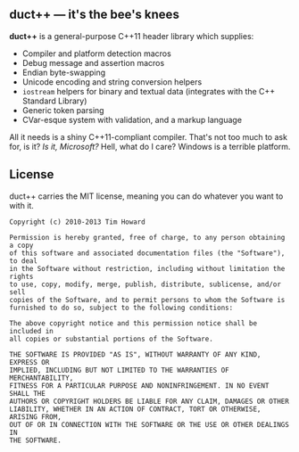 
## duct++ — it's the bee's knees

**duct++** is a general-purpose C++11 header library which supplies:

* Compiler and platform detection macros
* Debug message and assertion macros
* Endian byte-swapping
* Unicode encoding and string conversion helpers
* `iostream` helpers for binary and textual data (integrates with the C++ Standard Library)
* Generic token parsing
* CVar-esque system with validation, and a markup language

All it needs is a shiny C++11-compliant compiler. That's not too much to ask for, is it? *Is it, Microsoft?* Hell, what do I care? Windows is a terrible platform.

## License

duct++ carries the MIT license, meaning you can do whatever you want to with it.

```
Copyright (c) 2010-2013 Tim Howard

Permission is hereby granted, free of charge, to any person obtaining a copy
of this software and associated documentation files (the "Software"), to deal
in the Software without restriction, including without limitation the rights
to use, copy, modify, merge, publish, distribute, sublicense, and/or sell
copies of the Software, and to permit persons to whom the Software is
furnished to do so, subject to the following conditions:

The above copyright notice and this permission notice shall be included in
all copies or substantial portions of the Software.

THE SOFTWARE IS PROVIDED "AS IS", WITHOUT WARRANTY OF ANY KIND, EXPRESS OR
IMPLIED, INCLUDING BUT NOT LIMITED TO THE WARRANTIES OF MERCHANTABILITY,
FITNESS FOR A PARTICULAR PURPOSE AND NONINFRINGEMENT. IN NO EVENT SHALL THE
AUTHORS OR COPYRIGHT HOLDERS BE LIABLE FOR ANY CLAIM, DAMAGES OR OTHER
LIABILITY, WHETHER IN AN ACTION OF CONTRACT, TORT OR OTHERWISE, ARISING FROM,
OUT OF OR IN CONNECTION WITH THE SOFTWARE OR THE USE OR OTHER DEALINGS IN
THE SOFTWARE.
```
